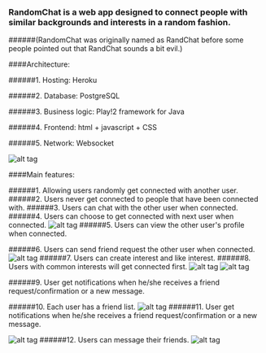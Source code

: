 ### RandomChat is a web app designed to connect people with similar backgrounds and interests in a random fashion.

######(RandomChat was originally named as RandChat before some people pointed out that RandChat sounds a bit evil.)

####Architecture:

######1. Hosting: Heroku

######2. Database: PostgreSQL

######3. Business logic: Play!2 framework for Java

######4. Frontend: html + javascript + CSS 

######5. Network: Websocket 

![alt tag](https://vast-gorge-5265.herokuapp.com/assets/images/demo_pic1.png)

####Main features:

######1. Allowing users randomly get connected with another user.
######2. Users never get connected to people that have been connected with.
######3. Users can chat with the other user when connected.
######4. Users can choose to get connected with next user when connected.
![alt tag](https://vast-gorge-5265.herokuapp.com/assets/images/demo_pic2.png)
######5. Users can view the other user's profile when connected.

######6. Users can send friend request the other user when connected.
![alt tag](https://vast-gorge-5265.herokuapp.com/assets/images/demo_pic3.png)
######7. Users can create interest and like interest.
######8. Users with common interests will get connected first.
![alt tag](https://vast-gorge-5265.herokuapp.com/assets/images/demo_pic4.png)
![alt tag](https://vast-gorge-5265.herokuapp.com/assets/images/demo_pic8.png)

######9. User get notifications when he/she receives a friend request/confirmation or a new message.

######10. Each user has a friend list.
![alt tag](https://vast-gorge-5265.herokuapp.com/assets/images/demo_pic6.png)
######11. User get notifications when he/she receives a friend request/confirmation or a new message.

![alt tag](https://vast-gorge-5265.herokuapp.com/assets/images/demo_pic9.png)
######12. Users can message their friends.
![alt tag](https://vast-gorge-5265.herokuapp.com/assets/images/demo_pic5.png)




